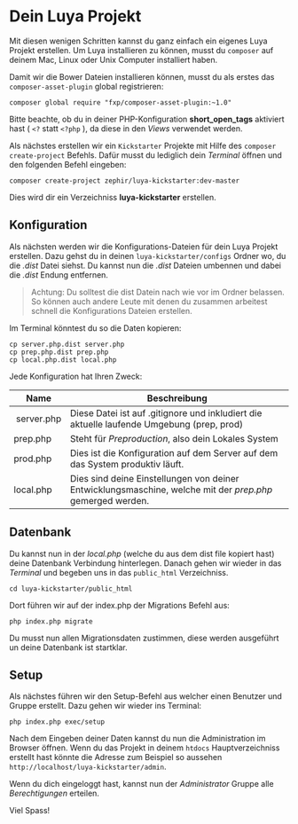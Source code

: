 Dein Luya Projekt
=================
Mit diesen wenigen Schritten kannst du ganz einfach ein eigenes Luya Projekt erstellen. Um Luya installieren zu können, musst du `composer` auf deinem Mac, Linux oder Unix Computer installiert haben.

Damit wir die Bower Dateien installieren können, musst du als erstes das `composer-asset-plugin` global registrieren:
```
composer global require "fxp/composer-asset-plugin:~1.0"
```

Bitte beachte, ob du in deiner PHP-Konfiguration **short_open_tags** aktiviert hast ( ```<?``` statt ```<?php``` ), da diese in den *Views* verwendet werden.

Als nächstes erstellen wir ein `Kickstarter` Projekte mit Hilfe des `composer create-project` Befehls. Dafür musst du lediglich dein *Terminal* öffnen und den folgenden Befehl eingeben:
```
composer create-project zephir/luya-kickstarter:dev-master 
```
Dies wird dir ein Verzeichniss **luya-kickstarter** erstellen.


Konfiguration
-------------
Als nächsten werden wir die Konfigurations-Dateien für dein Luya Projekt erstellen. Dazu gehst du in deinen `luya-kickstarter/configs` Ordner wo, du die *.dist* Datei siehst.
Du kannst nun die *.dist* Dateien umbennen und dabei die *.dist* Endung entfernen.

> Achtung: Du solltest die dist Datein nach wie vor im Ordner belassen. So können auch andere Leute mit denen du zusammen arbeitest schnell die Konfigurations Dateien erstellen.

Im Terminal könntest du so die Daten kopieren:
```
cp server.php.dist server.php
cp prep.php.dist prep.php
cp local.php.dist local.php
```

Jede Konfiguration hat Ihren Zweck:

| Name          | Beschreibung
| --------      | -------------
| server.php    | Diese Datei ist auf .gitignore und inkludiert die aktuelle laufende Umgebung (prep, prod)
| prep.php      | Steht für *Preproduction*, also dein Lokales System
| prod.php      | Dies ist die Konfiguration auf dem Server auf dem das System produktiv läuft.
| local.php     | Dies sind deine Einstellungen von deiner Entwicklungsmaschine, welche mit der *prep.php* gemerged werden.

Datenbank
----------
Du kannst nun in der *local.php* (welche du aus dem dist file kopiert hast) deine Datenbank Verbindung hinterlegen. Danach gehen wir wieder in das *Terminal* und begeben uns in das `public_html` Verzeichniss.
```
cd luya-kickstarter/public_html
```
Dort führen wir auf der index.php der Migrations Befehl aus:
```
php index.php migrate
```
Du musst nun allen Migrationsdaten zustimmen, diese werden ausgeführt un deine Datenbank ist startklar.

Setup
-----
Als nächstes führen wir den Setup-Befehl aus welcher einen Benutzer und Gruppe erstellt. Dazu gehen wir wieder ins Terminal:
```
php index.php exec/setup
```
Nach dem Eingeben deiner Daten kannst du nun die Administration im Browser öffnen. Wenn du das Projekt in deinem `htdocs` Hauptverzeichniss erstellt hast könnte die Adresse zum Beispiel so aussehen `http://localhost/luya-kickstarter/admin`.

Wenn du dich eingeloggt hast, kannst nun der *Administrator* Gruppe alle *Berechtigungen* erteilen.

Viel Spass!
